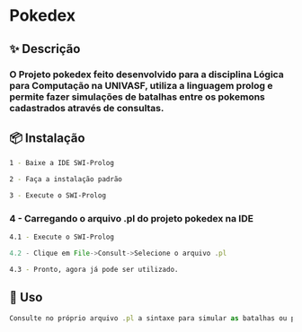 # Pokedex
## ✨ Descrição 
### O Projeto pokedex feito desenvolvido para a disciplina Lógica para Computação na UNIVASF, utiliza a linguagem prolog e permite fazer simulações de batalhas entre os pokemons cadastrados através de consultas.

## 📦 Instalação

```bash
1 - Baixe a IDE SWI-Prolog
```

```bash
2 - Faça a instalação padrão
```

```bash
3 - Execute o SWI-Prolog
```

### 4 - Carregando o arquivo .pl do projeto pokedex na IDE
```bash
4.1 - Execute o SWI-Prolog
```

```jsx
4.2 - Clique em File->Consult->Selecione o arquivo .pl
```

```bash
4.3 - Pronto, agora já pode ser utilizado.
```

## 🔨 Uso

```jsx
Consulte no próprio arquivo .pl a sintaxe para simular as batalhas ou para fazer outras consultas.
```
